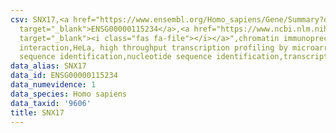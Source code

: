 ```yaml
---
csv: SNX17,<a href="https://www.ensembl.org/Homo_sapiens/Gene/Summary?db=core;g=ENSG00000115234"
  target="_blank">ENSG00000115234</a>,<a href="https://www.ncbi.nlm.nih.gov/pubmed/17216044"
  target="_blank"><i class="fas fa-file"></i></a>",chromatin immunoprecipitation assay,direct
  interaction,HeLa, high throughput transcription profiling by microarray,nucleotide
  sequence identification,nucleotide sequence identification,transcriptional regulation,
data_alias: SNX17
data_id: ENSG00000115234
data_numevidence: 1
data_species: Homo sapiens
data_taxid: '9606'
title: SNX17
---
```

